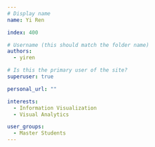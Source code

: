 ```yaml
---
# Display name
name: Yi Ren

index: 400

# Username (this should match the folder name)
authors:
  - yiren

# Is this the primary user of the site?
superuser: true

personal_url: ""

interests:
  - Information Visualization
  - Visual Analytics

user_groups:
  - Master Students
---
```


